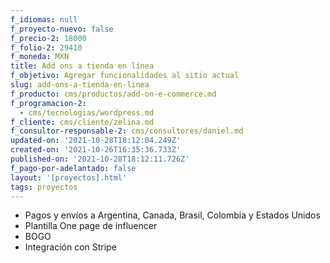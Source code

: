 ```yaml
---
f_idiomas: null
f_proyecto-nuevo: false
f_precio-2: 18000
f_folio-2: 29410
f_moneda: MXN
title: Add ons a tienda en línea
f_objetivo: Agregar funcionalidades al sitio actual
slug: add-ons-a-tienda-en-linea
f_producto: cms/productos/add-on-e-commerce.md
f_programacion-2:
  - cms/tecnologias/wordpress.md
f_cliente: cms/cliente/zelina.md
f_consultor-responsable-2: cms/consultores/daniel.md
updated-on: '2021-10-28T18:12:04.249Z'
created-on: '2021-10-26T16:35:36.733Z'
published-on: '2021-10-28T18:12:11.726Z'
f_pago-por-adelantado: false
layout: '[proyectos].html'
tags: proyectos
---
```


*   Pagos y envíos a Argentina, Canada, Brasil, Colombia y Estados Unidos
*   Plantilla One page de influencer
*   BOGO
*   Integración con Stripe
